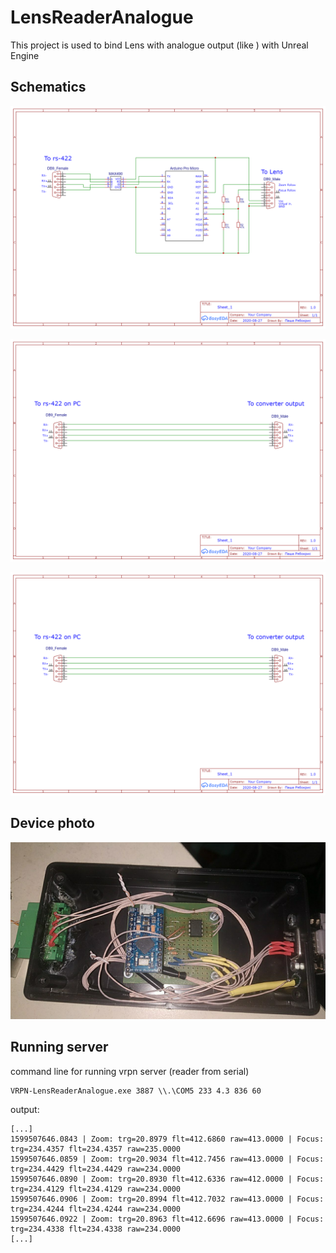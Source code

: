# LensReaderAnalogue

This project is used to bind Lens with analogue output (like ) with Unreal Engine

## Schematics

![Main module](/schematic/module.png?raw=true "Main module")

![Cable for connecting with PC](/schematic/module_to_pc.png?raw=true "Cable for connecting with PC")

![Cable for connecting with LENS](/schematic/module_to_pc.png?raw=true "Cable for connecting with LENS")

## Device photo

![Device photo](/schematic/photo.jpeg?raw=true "Device photo")

## Running server

command line for running vrpn server (reader from serial)

```
VRPN-LensReaderAnalogue.exe 3887 \\.\COM5 233 4.3 836 60
```
output:
```
[...]
1599507646.0843 | Zoom: trg=20.8979 flt=412.6860 raw=413.0000 | Focus: trg=234.4357 flt=234.4357 raw=235.0000
1599507646.0859 | Zoom: trg=20.9034 flt=412.7456 raw=413.0000 | Focus: trg=234.4429 flt=234.4429 raw=234.0000
1599507646.0890 | Zoom: trg=20.8930 flt=412.6336 raw=412.0000 | Focus: trg=234.4129 flt=234.4129 raw=234.0000
1599507646.0906 | Zoom: trg=20.8994 flt=412.7032 raw=413.0000 | Focus: trg=234.4244 flt=234.4244 raw=234.0000
1599507646.0922 | Zoom: trg=20.8963 flt=412.6696 raw=413.0000 | Focus: trg=234.4338 flt=234.4338 raw=234.0000
[...]
```





